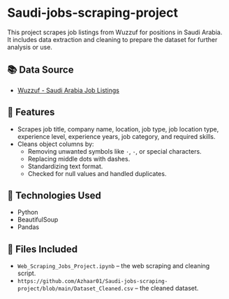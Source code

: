 # Saudi-jobs-scraping-project

This project scrapes job listings from Wuzzuf for positions in Saudi Arabia. It includes data extraction and cleaning to prepare the dataset for further analysis or use.

## 📚 Data Source

- [Wuzzuf - Saudi Arabia Job Listings](https://wuzzuf.net/saudi/search/jobs/?filters%5Bcountry%5D%5B0%5D=Saudi%20Arabia)

## 📌 Features

- Scrapes job title, company name, location, job type, job location type, experience level, experience years, job category, and required skills.
- Cleans object columns by:
  - Removing unwanted symbols like `·`, `-`, or special characters.
  - Replacing middle dots with dashes.
  - Standardizing text format.
  - Checked for null values and handled duplicates.

## 🧪 Technologies Used

- Python
- BeautifulSoup
- Pandas

## 📂 Files Included

- `Web_Scraping_Jobs_Project.ipynb` – the web scraping and cleaning script.
- `https://github.com/Azhaar01/Saudi-jobs-scraping-project/blob/main/Dataset_Cleaned.csv` – the cleaned dataset.
